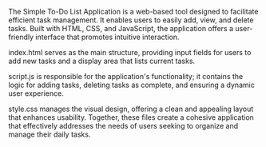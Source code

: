 The Simple To-Do List Application is a web-based tool designed to facilitate efficient task management. It enables users to easily add, view, and delete tasks. Built with HTML, CSS, and JavaScript, the application offers a user-friendly interface that promotes intuitive interaction.

index.html serves as the main structure, providing input fields for users to add new tasks and a display area that lists current tasks. 

script.js is responsible for the application's functionality; it contains the logic for adding tasks, deleting tasks as complete, and ensuring a dynamic user experience. 

style.css manages the visual design, offering a clean and appealing layout that enhances usability. Together, these files create a cohesive application that effectively addresses the needs of users seeking to organize and manage their daily tasks.
